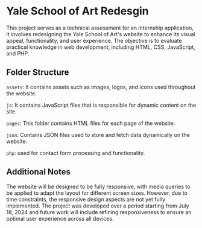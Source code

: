 # Yale School of Art Redesgin
This project serves as a technical assessment for an internship application, it involves redesigning the Yale School of Art's website to enhance its visual appeal, functionality, and user experience. The objective is to evaluate practical knowledge in web development, including HTML, CSS, JavaScript, and PHP. 

## Folder Structure

`assets`: It contains assets such as images, logos, and icons used throughout the website.

`js`: It contains JavaScript files that is responsible for dynamic content on the site.

`pages`: This folder contains HTML files for each page of the website.

`json`: Contains JSON files used to store and fetch data dynamically on the website.

`php`: used for contact form processing and functionality.

## Additional Notes
The website will be designed to be fully responsive, with media queries to be applied to adapt the layout for different screen sizes. However, due to time constraints, the responsive design aspects are not yet fully implemented. The project was developed over a period starting from July 18, 2024 and future work will include refining responsiveness to ensure an optimal user experience across all devices.
